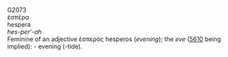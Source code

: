 <body>
  <p>G2073<br>  ἑσπέρα  <br> hespera  <br><i>hes-per‘-ah </i><br>Feminine of an adjective   ἑσπερός    hesperos   (<i>evening</i>); the <i>eve</i> (<a href="g5610.htm">5610</a> being implied): - evening (-tide).<br></p>
 </body>